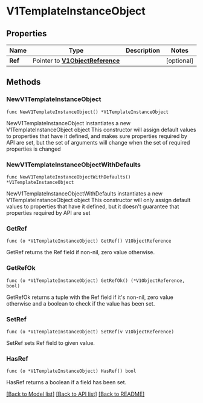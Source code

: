 # V1TemplateInstanceObject

## Properties

Name | Type | Description | Notes
------------ | ------------- | ------------- | -------------
**Ref** | Pointer to [**V1ObjectReference**](V1ObjectReference.md) |  | [optional] 

## Methods

### NewV1TemplateInstanceObject

`func NewV1TemplateInstanceObject() *V1TemplateInstanceObject`

NewV1TemplateInstanceObject instantiates a new V1TemplateInstanceObject object
This constructor will assign default values to properties that have it defined,
and makes sure properties required by API are set, but the set of arguments
will change when the set of required properties is changed

### NewV1TemplateInstanceObjectWithDefaults

`func NewV1TemplateInstanceObjectWithDefaults() *V1TemplateInstanceObject`

NewV1TemplateInstanceObjectWithDefaults instantiates a new V1TemplateInstanceObject object
This constructor will only assign default values to properties that have it defined,
but it doesn't guarantee that properties required by API are set

### GetRef

`func (o *V1TemplateInstanceObject) GetRef() V1ObjectReference`

GetRef returns the Ref field if non-nil, zero value otherwise.

### GetRefOk

`func (o *V1TemplateInstanceObject) GetRefOk() (*V1ObjectReference, bool)`

GetRefOk returns a tuple with the Ref field if it's non-nil, zero value otherwise
and a boolean to check if the value has been set.

### SetRef

`func (o *V1TemplateInstanceObject) SetRef(v V1ObjectReference)`

SetRef sets Ref field to given value.

### HasRef

`func (o *V1TemplateInstanceObject) HasRef() bool`

HasRef returns a boolean if a field has been set.


[[Back to Model list]](../README.md#documentation-for-models) [[Back to API list]](../README.md#documentation-for-api-endpoints) [[Back to README]](../README.md)


